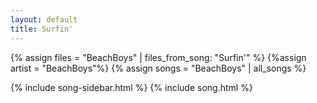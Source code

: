 ```yaml
---
layout: default
title: Surfin'
---
```


{% assign files = "BeachBoys" | files_from_song: "Surfin'" %}
{%assign artist = "BeachBoys"%}
{% assign songs = "BeachBoys" | all_songs %}

{% include song-sidebar.html %}
{% include song.html %}
